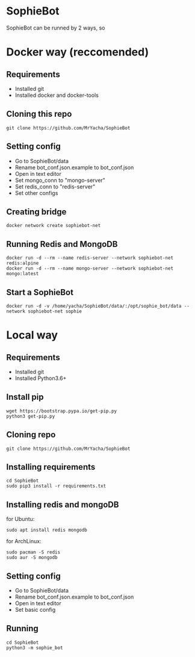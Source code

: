 # SophieBot

SophieBot can be runned by 2 ways, so
# Docker way (reccomended)

## Requirements
+ Installed git
+ Installed docker and docker-tools

## Cloning this repo
    git clone https://github.com/MrYacha/SophieBot

## Setting config

+ Go to SophieBot/data
+ Rename bot_conf.json.example to bot_conf.json
+ Open in text editor
+ Set mongo_conn to "mongo-server"
+ Set redis_conn to "redis-server"
+ Set other configs

## Creating bridge
    docker network create sophiebot-net

## Running Redis and MongoDB
    docker run -d --rm --name redis-server --network sophiebot-net redis:alpine
    docker run -d --rm --name mongo-server --network sophiebot-net mongo:latest

## Start a SophieBot
    docker run -d -v /home/yacha/SophieBot/data/:/opt/sophie_bot/data --network sophiebot-net sophie 


# Local way 

## Requirements
+ Installed git
+ Installed Python3.6+

## Install pip
    wget https://bootstrap.pypa.io/get-pip.py
    python3 get-pip.py

## Cloning repo
    git clone https://github.com/MrYacha/SophieBot

## Installing requirements
    cd SophieBot
    sudo pip3 install -r requirements.txt

## Installing redis and mongoDB

for Ubuntu:

    sudo apt install redis mongodb

for ArchLinux:

    sudo pacman -S redis
    sudo aur -S mongodb

## Setting config

+ Go to SophieBot/data
+ Rename bot_conf.json.example to bot_conf.json
+ Open in text editor
+ Set basic config

## Running

    cd SophieBot
    python3 -m sophie_bot

